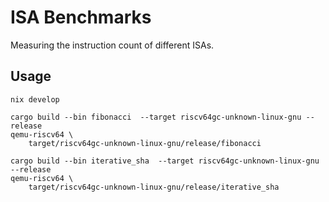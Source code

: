 # ISA Benchmarks

Measuring the instruction count of different ISAs.

## Usage

```
nix develop

cargo build --bin fibonacci  --target riscv64gc-unknown-linux-gnu --release
qemu-riscv64 \
    target/riscv64gc-unknown-linux-gnu/release/fibonacci

cargo build --bin iterative_sha  --target riscv64gc-unknown-linux-gnu --release
qemu-riscv64 \
    target/riscv64gc-unknown-linux-gnu/release/iterative_sha
```
